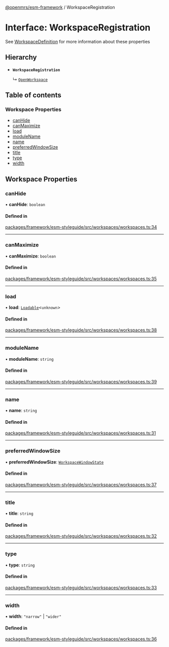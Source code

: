 [@openmrs/esm-framework](../API.md) / WorkspaceRegistration

# Interface: WorkspaceRegistration

See [WorkspaceDefinition](../API.md#workspacedefinition) for more information about these properties

## Hierarchy

- **`WorkspaceRegistration`**

  ↳ [`OpenWorkspace`](OpenWorkspace.md)

## Table of contents

### Workspace Properties

- [canHide](WorkspaceRegistration.md#canhide)
- [canMaximize](WorkspaceRegistration.md#canmaximize)
- [load](WorkspaceRegistration.md#load)
- [moduleName](WorkspaceRegistration.md#modulename)
- [name](WorkspaceRegistration.md#name)
- [preferredWindowSize](WorkspaceRegistration.md#preferredwindowsize)
- [title](WorkspaceRegistration.md#title)
- [type](WorkspaceRegistration.md#type)
- [width](WorkspaceRegistration.md#width)

## Workspace Properties

### canHide

• **canHide**: `boolean`

#### Defined in

[packages/framework/esm-styleguide/src/workspaces/workspaces.ts:34](https://github.com/openmrs/openmrs-esm-core/blob/main/packages/framework/esm-styleguide/src/workspaces/workspaces.ts#L34)

___

### canMaximize

• **canMaximize**: `boolean`

#### Defined in

[packages/framework/esm-styleguide/src/workspaces/workspaces.ts:35](https://github.com/openmrs/openmrs-esm-core/blob/main/packages/framework/esm-styleguide/src/workspaces/workspaces.ts#L35)

___

### load

• **load**: [`Loadable`](../API.md#loadable)<`unknown`\>

#### Defined in

[packages/framework/esm-styleguide/src/workspaces/workspaces.ts:38](https://github.com/openmrs/openmrs-esm-core/blob/main/packages/framework/esm-styleguide/src/workspaces/workspaces.ts#L38)

___

### moduleName

• **moduleName**: `string`

#### Defined in

[packages/framework/esm-styleguide/src/workspaces/workspaces.ts:39](https://github.com/openmrs/openmrs-esm-core/blob/main/packages/framework/esm-styleguide/src/workspaces/workspaces.ts#L39)

___

### name

• **name**: `string`

#### Defined in

[packages/framework/esm-styleguide/src/workspaces/workspaces.ts:31](https://github.com/openmrs/openmrs-esm-core/blob/main/packages/framework/esm-styleguide/src/workspaces/workspaces.ts#L31)

___

### preferredWindowSize

• **preferredWindowSize**: [`WorkspaceWindowState`](../API.md#workspacewindowstate)

#### Defined in

[packages/framework/esm-styleguide/src/workspaces/workspaces.ts:37](https://github.com/openmrs/openmrs-esm-core/blob/main/packages/framework/esm-styleguide/src/workspaces/workspaces.ts#L37)

___

### title

• **title**: `string`

#### Defined in

[packages/framework/esm-styleguide/src/workspaces/workspaces.ts:32](https://github.com/openmrs/openmrs-esm-core/blob/main/packages/framework/esm-styleguide/src/workspaces/workspaces.ts#L32)

___

### type

• **type**: `string`

#### Defined in

[packages/framework/esm-styleguide/src/workspaces/workspaces.ts:33](https://github.com/openmrs/openmrs-esm-core/blob/main/packages/framework/esm-styleguide/src/workspaces/workspaces.ts#L33)

___

### width

• **width**: ``"narrow"`` \| ``"wider"``

#### Defined in

[packages/framework/esm-styleguide/src/workspaces/workspaces.ts:36](https://github.com/openmrs/openmrs-esm-core/blob/main/packages/framework/esm-styleguide/src/workspaces/workspaces.ts#L36)
